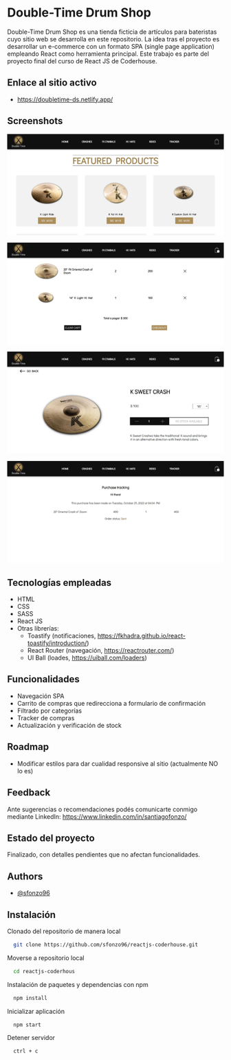 
# Double-Time Drum Shop
Double-Time Drum Shop es una tienda ficticia de artículos para bateristas cuyo sitio web se desarrolla en este repositorio.
La idea tras el proyecto es desarrollar un e-commerce con un formato SPA (single page application) empleando React como herramienta principal.
Este trabajo es parte del proyecto final del curso de React JS de Coderhouse.

## Enlace al sitio activo
- https://doubletime-ds.netlify.app/

## Screenshots
![Vista landing](./readmeAssets/homePage.webp)

![Vista de carrito](./readmeAssets/cart.webp)

![Vista detalle de producto](./readmeAssets/itemDetail.webp)

![Vista tracker](./readmeAssets/tracker.webp)

## Tecnologías empleadas 
- HTML
- CSS 
- SASS
- React JS
- Otras librerías:
  - Toastify (notificaciones, https://fkhadra.github.io/react-toastify/introduction/)
  - React Router (navegación, https://reactrouter.com/)
  - UI Ball (loades, https://uiball.com/loaders)

## Funcionalidades
- Navegación SPA
- Carrito de compras que redirecciona a formulario de confirmación
- Filtrado por categorías
- Tracker de compras
- Actualización y verificación de stock

## Roadmap
- Modificar estilos para dar cualidad responsive al sitio (actualmente NO lo es)

## Feedback
Ante sugerencias o recomendaciones podés comunicarte conmigo mediante LinkedIn: https://www.linkedin.com/in/santiagofonzo/

## Estado del proyecto
Finalizado, con detalles pendientes que no afectan funcionalidades.

## Authors
- [@sfonzo96](https://github.com/sfonzo96/)

## Instalación
Clonado del repositorio de manera local
```bash
  git clone https://github.com/sfonzo96/reactjs-coderhouse.git
```
Moverse a repositorio local
```bash
  cd reactjs-coderhous
```
Instalación de paquetes y dependencias con npm
```bash
  npm install
```
Inicializar aplicación
```bash
  npm start
```
Detener servidor
```bash
  ctrl + c
```


